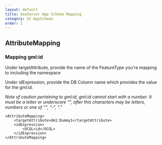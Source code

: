 ```yaml
---
layout: default
title: GeoServer App Schema Mapping
category: GC-AppSchema
order: 1
---
```


## AttributeMapping

### Mapping gml:id

Under targetAttribute, provide the name of the FeatureType you're mapping to including the namespace

Under idExpression, provide the DB Column name which provides the value for the gml:id.

*Note of caution pertaining to gml:id, gml:id cannot start with a number. It must be a letter or underscore “_”, after this characters may be letters, numbers or one of “_”, “-“, “.”*

```
<AttributeMapping>
	<targetAttribute>dm1:Dummy1</targetAttribute>
	<idExpression>
		<OCQL>id</OCQL>
	</idExpression>
</AttributeMapping>
```



